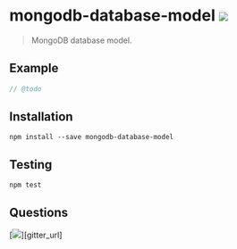 # mongodb-database-model [![][npm_img]][npm_url]

> MongoDB database model.

## Example

```javascript
// @todo
```

## Installation

```
npm install --save mongodb-database-model
```

## Testing

```
npm test
```

## Questions

[![][gitter_img]][gitter_url]

[npm_img]: https://img.shields.io/npm/v/mongodb-database-model.svg
[npm_url]: https://www.npmjs.org/package/mongodb-database-model
[gitter_img]: https://badges.gitter.im/Join%20Chat.svg
